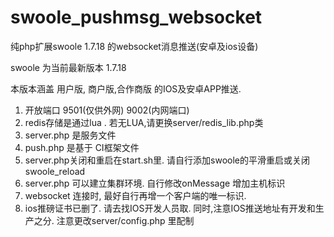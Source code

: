 # swoole_pushmsg_websocket

纯php扩展swoole 1.7.18 的websocket消息推送(安卓及ios设备) 

swoole 为当前最新版本 1.7.18

本版本涵盖 用户版, 商户版,合作商版 的IOS及安卓APP推送. 

1. 开放端口 9501(仅供外网) 9002(内网端口)
2. redis存储是通过lua .  若无LUA,请更换server/redis_lib.php类
3. server.php 是服务文件
4. push.php  是基于 CI框架文件
5. server.php关闭和重启在start.sh里. 请自行添加swoole的平滑重启或关闭 swoole_reload
6. server.php 可以建立集群环境. 自行修改onMessage 增加主机标识
7. websocket 连接时, 最好自行再增一个客户端的唯一标识.
8. ios推磅证书已删了. 请去找IOS开发人员取. 同时,注意IOS推送地址有开发和生产之分. 注意更改server/config.php 里配制 





